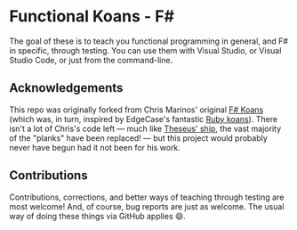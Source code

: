 # Functional Koans - F# #

The goal of these is to teach you functional programming in general, and F# in specific, through testing.  You can use them with Visual Studio, or Visual Studio Code, or just from the command-line.

## Acknowledgements

This repo was originally forked from Chris Marinos' original [F# Koans](https://github.com/ChrisMarinos/FSharpKoans) (which was, in turn, inspired by EdgeCase's fantastic [Ruby koans](http://github.com/edgecase/ruby_koans)).  There isn't a lot of Chris's code left &mdash; much like [Theseus' ship](https://en.wikipedia.org/wiki/Ship_of_Theseus), the vast majority of the "planks" have been replaced! &mdash; but this project would probably never have begun had it not been for his work.

## Contributions

Contributions, corrections, and better ways of teaching through testing are most welcome!  And, of course, bug reports are just as welcome.  The usual way of doing these things via GitHub applies :smile:.